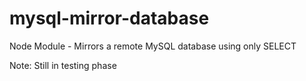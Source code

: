 mysql-mirror-database
=====================

Node Module - Mirrors a remote MySQL database using only SELECT

Note: Still in testing phase
